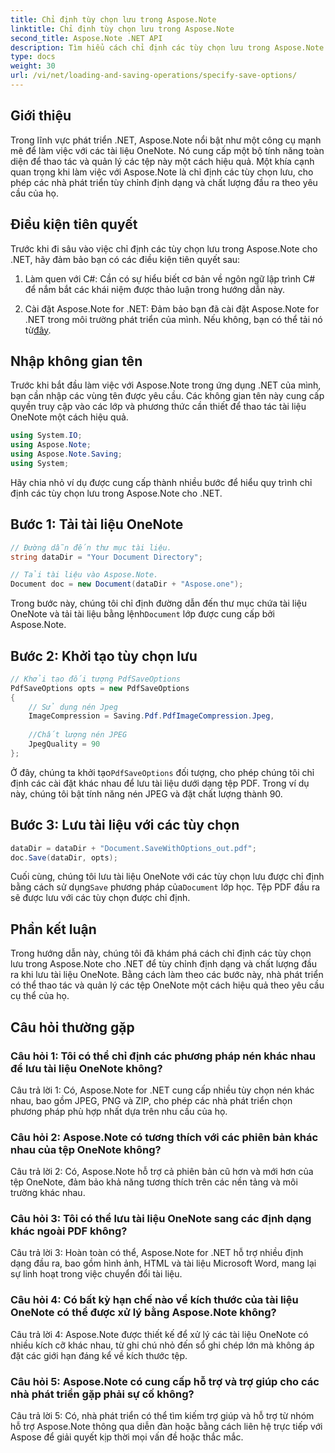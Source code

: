 ```yaml
---
title: Chỉ định tùy chọn lưu trong Aspose.Note
linktitle: Chỉ định tùy chọn lưu trong Aspose.Note
second_title: Aspose.Note .NET API
description: Tìm hiểu cách chỉ định các tùy chọn lưu trong Aspose.Note cho .NET để tùy chỉnh định dạng và chất lượng đầu ra của tài liệu OneNote.
type: docs
weight: 30
url: /vi/net/loading-and-saving-operations/specify-save-options/
---
```

## Giới thiệu

Trong lĩnh vực phát triển .NET, Aspose.Note nổi bật như một công cụ mạnh mẽ để làm việc với các tài liệu OneNote. Nó cung cấp một bộ tính năng toàn diện để thao tác và quản lý các tệp này một cách hiệu quả. Một khía cạnh quan trọng khi làm việc với Aspose.Note là chỉ định các tùy chọn lưu, cho phép các nhà phát triển tùy chỉnh định dạng và chất lượng đầu ra theo yêu cầu của họ.

## Điều kiện tiên quyết

Trước khi đi sâu vào việc chỉ định các tùy chọn lưu trong Aspose.Note cho .NET, hãy đảm bảo bạn có các điều kiện tiên quyết sau:

1. Làm quen với C#: Cần có sự hiểu biết cơ bản về ngôn ngữ lập trình C# để nắm bắt các khái niệm được thảo luận trong hướng dẫn này.
   
2.  Cài đặt Aspose.Note for .NET: Đảm bảo bạn đã cài đặt Aspose.Note for .NET trong môi trường phát triển của mình. Nếu không, bạn có thể tải nó từ[đây](https://releases.aspose.com/note/net/).

## Nhập không gian tên

Trước khi bắt đầu làm việc với Aspose.Note trong ứng dụng .NET của mình, bạn cần nhập các vùng tên được yêu cầu. Các không gian tên này cung cấp quyền truy cập vào các lớp và phương thức cần thiết để thao tác tài liệu OneNote một cách hiệu quả.

```csharp
using System.IO;
using Aspose.Note;
using Aspose.Note.Saving;
using System;
```

Hãy chia nhỏ ví dụ được cung cấp thành nhiều bước để hiểu quy trình chỉ định các tùy chọn lưu trong Aspose.Note cho .NET.

## Bước 1: Tải tài liệu OneNote

```csharp
// Đường dẫn đến thư mục tài liệu.
string dataDir = "Your Document Directory";

// Tải tài liệu vào Aspose.Note.
Document doc = new Document(dataDir + "Aspose.one");
```

 Trong bước này, chúng tôi chỉ định đường dẫn đến thư mục chứa tài liệu OneNote và tải tài liệu bằng lệnh`Document` lớp được cung cấp bởi Aspose.Note.

## Bước 2: Khởi tạo tùy chọn lưu

```csharp
// Khởi tạo đối tượng PdfSaveOptions
PdfSaveOptions opts = new PdfSaveOptions
{
    // Sử dụng nén Jpeg
    ImageCompression = Saving.Pdf.PdfImageCompression.Jpeg,
    
    //Chất lượng nén JPEG
    JpegQuality = 90
};
```

 Ở đây, chúng ta khởi tạo`PdfSaveOptions` đối tượng, cho phép chúng tôi chỉ định các cài đặt khác nhau để lưu tài liệu dưới dạng tệp PDF. Trong ví dụ này, chúng tôi bật tính năng nén JPEG và đặt chất lượng thành 90.

## Bước 3: Lưu tài liệu với các tùy chọn

```csharp
dataDir = dataDir + "Document.SaveWithOptions_out.pdf";
doc.Save(dataDir, opts);
```

 Cuối cùng, chúng tôi lưu tài liệu OneNote với các tùy chọn lưu được chỉ định bằng cách sử dụng`Save` phương pháp của`Document` lớp học. Tệp PDF đầu ra sẽ được lưu với các tùy chọn được chỉ định.

## Phần kết luận

Trong hướng dẫn này, chúng tôi đã khám phá cách chỉ định các tùy chọn lưu trong Aspose.Note cho .NET để tùy chỉnh định dạng và chất lượng đầu ra khi lưu tài liệu OneNote. Bằng cách làm theo các bước này, nhà phát triển có thể thao tác và quản lý các tệp OneNote một cách hiệu quả theo yêu cầu cụ thể của họ.

## Câu hỏi thường gặp

### Câu hỏi 1: Tôi có thể chỉ định các phương pháp nén khác nhau để lưu tài liệu OneNote không?

Câu trả lời 1: Có, Aspose.Note for .NET cung cấp nhiều tùy chọn nén khác nhau, bao gồm JPEG, PNG và ZIP, cho phép các nhà phát triển chọn phương pháp phù hợp nhất dựa trên nhu cầu của họ.

### Câu hỏi 2: Aspose.Note có tương thích với các phiên bản khác nhau của tệp OneNote không?

Câu trả lời 2: Có, Aspose.Note hỗ trợ cả phiên bản cũ hơn và mới hơn của tệp OneNote, đảm bảo khả năng tương thích trên các nền tảng và môi trường khác nhau.

### Câu hỏi 3: Tôi có thể lưu tài liệu OneNote sang các định dạng khác ngoài PDF không?

Câu trả lời 3: Hoàn toàn có thể, Aspose.Note for .NET hỗ trợ nhiều định dạng đầu ra, bao gồm hình ảnh, HTML và tài liệu Microsoft Word, mang lại sự linh hoạt trong việc chuyển đổi tài liệu.

### Câu hỏi 4: Có bất kỳ hạn chế nào về kích thước của tài liệu OneNote có thể được xử lý bằng Aspose.Note không?

Câu trả lời 4: Aspose.Note được thiết kế để xử lý các tài liệu OneNote có nhiều kích cỡ khác nhau, từ ghi chú nhỏ đến sổ ghi chép lớn mà không áp đặt các giới hạn đáng kể về kích thước tệp.

### Câu hỏi 5: Aspose.Note có cung cấp hỗ trợ và trợ giúp cho các nhà phát triển gặp phải sự cố không?

Câu trả lời 5: Có, nhà phát triển có thể tìm kiếm trợ giúp và hỗ trợ từ nhóm hỗ trợ Aspose.Note thông qua diễn đàn hoặc bằng cách liên hệ trực tiếp với Aspose để giải quyết kịp thời mọi vấn đề hoặc thắc mắc.